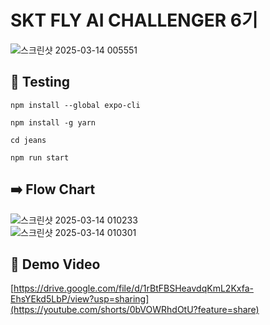 # SKT FLY AI CHALLENGER 6기

![스크린샷 2025-03-14 005551](https://github.com/user-attachments/assets/d502d338-6857-4ede-a52c-ddcba9cee77b)

## :triangular_flag_on_post: Testing

```
npm install --global expo-cli

npm install -g yarn

cd jeans

npm run start
```
## :arrow_right: **Flow Chart**
![스크린샷 2025-03-14 010233](https://github.com/user-attachments/assets/5a7e6f89-4561-44c6-920b-850b107779f4)
<br>
![스크린샷 2025-03-14 010301](https://github.com/user-attachments/assets/56daee62-51df-4475-96fc-3897130768fd)

## 📲 Demo Video
[https://drive.google.com/file/d/1rBtFBSHeavdqKmL2Kxfa-EhsYEkd5LbP/view?usp=sharing](https://youtube.com/shorts/0bVOWRhdOtU?feature=share)

<br>
